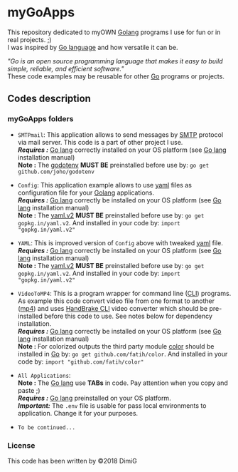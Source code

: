myGoApps
========
This repository dedicated to myOWN [Golang][golang] programs I use for fun or in real projects. ;)  
I was inspired by [Go language][golang] and how versatile it can be.  

*"Go is an open source programming language that makes it easy to build simple, reliable, and efficient software."*  
These code examples may be reusable for other [Go][golang] programs or projects.  

Codes description
-----------------

### myGoApps folders

* `SMTPmail`: This application allows to send messages by [SMTP][smtp] protocol via mail server. This code is a part of other project I use.  
   ***Requires :*** [Go lang][golang] correctly installed on your OS platform (see [Go lang][golang] installation manual)  
   **Note :** The [godotenv][godotenv] **MUST BE** preinstalled before use by: `go get github.com/joho/godotenv`  

* `Config`: This application example allows to use [yaml][yaml] files as configuration file for your [Golang][golang] applications.  
   ***Requires :*** [Go lang][golang] correctly be installed on your OS platform (see [Go lang][golang] installation manual)  
   **Note :** The [yaml.v2][yamlv2] **MUST BE** preinstalled before use by: `go get gopkg.in/yaml.v2`. And installed in your code by: `import "gopkg.in/yaml.v2"`  

* `YAML`: This is improved version of `Config` above with tweaked [yaml][yaml] file.  
   ***Requires :*** [Go lang][golang] correctly be installed on your OS platform (see [Go lang][golang] installation manual)  
   **Note :** The [yaml.v2][yamlv2] **MUST BE** preinstalled before use by: `go get gopkg.in/yaml.v2`. And installed in your code by: `import "gopkg.in/yaml.v2"`  

* `VideoToMP4`: This is a program wrapper for command line ([CLI][cli]) programs. As example this code convert video file from one format to another ([mp4][mp4]) and uses [HandBrake CLI][handbrake-cli] video converter which should be pre-installed before this code to use. See notes below for dependency installation.  
   ***Requires :*** [Go lang][golang] correctly be installed on your OS platform (see [Go lang][golang] installation manual)  
   **Note :** For colorized outputs the third party module [color][color] should be installed in [Go][golang] by: `go get github.com/fatih/color`. And installed in your code by: `import "github.com/fatih/color"`  

* `All Applications`:  
   **Note :** The [Go lang][golang] use **TABs** in code. Pay attention when you copy and paste ;)  
   ***Requires :*** [Go lang][golang] preinstalled on your OS platform.  
   ***Important:*** The `.env` file is usable for pass local environments to application. Change it for your purposes.  

* `To be continued...`  

### License  

This code has been written by ©2018 DimiG  

[golang]:https://golang.org
[godotenv]:https://github.com/joho/godotenv
[smtp]:https://en.wikipedia.org/wiki/Simple_Mail_Transfer_Protocol
[yaml]:https://en.wikipedia.org/wiki/YAML
[yamlv2]:https://gopkg.in/yaml.v2
[cli]:https://en.wikipedia.org/wiki/Command-line_interface
[handbrake-cli]:https://handbrake.fr/downloads2.php
[mp4]:https://en.wikipedia.org/wiki/MPEG-4_Part_14
[color]:https://github.com/fatih/color
